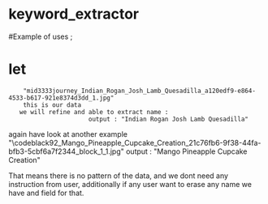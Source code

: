 ﻿# keyword_extractor

#Example of uses ;

#  let 
        "mid3333journey_Indian_Rogan_Josh_Lamb_Quesadilla_a120edf9-e864-4533-b617-921e8374d3dd_1.jpg" 
        this is our data
       we will refine and able to extract name :
           	              output : "Indian Rogan Josh Lamb Quesadilla"
again have look at another example
        "\codeblack92_Mango_Pineapple_Cupcake_Creation_21c76fb6-9f38-44fa-bfb3-5cbf6a7f2344_block_1_1.jpg"
 output : "Mango Pineapple Cupcake Creation"


That means there is no pattern of the data, and we dont need any instruction from user,
additionally if any user want to erase any name we have and field for that.
